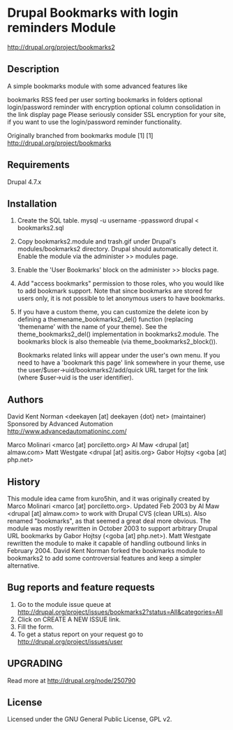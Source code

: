 Drupal Bookmarks with login reminders Module
============================================
http://drupal.org/project/bookmarks2


## Description
A simple bookmarks module with some advanced features like

bookmarks RSS feed per user
sorting bookmarks in folders
optional login/password reminder with encryption
optional column consolidation in the link display page
Please seriously consider SSL encryption for your site, if you want to use the login/password reminder functionality.

Originally branched from bookmarks module [1]
[1] http://drupal.org/project/bookmarks

## Requirements
Drupal 4.7.x

## Installation
1. Create the SQL table.
     mysql -u username -ppassword drupal < bookmarks2.sql

2. Copy bookmarks2.module and trash.gif under Drupal's modules/bookmarks2
   directory. Drupal should automatically detect it. Enable the module via
   the administer >> modules page.

3. Enable the 'User Bookmarks' block on the administer >> blocks page.

4. Add "access bookmarks" permission to those roles, who you would like to
   add bookmark support. Note that since bookmarks are stored for users
   only, it is not possible to let anonymous users to have bookmarks.

5. If you have a custom theme, you can customize the delete icon by
   defining a themename_bookmarks2_del() function (replacing 'themename'
   with the name of your theme). See the theme_bookmarks2_del() implementation
   in bookmarks2.module. The bookmarks block is also themeable (via
   theme_bookmarks2_block()).

   Bookmarks related links will appear under the user's own menu. If you need
   to have a 'bookmark this page' link somewhere in your theme, use the
   user/$user->uid/bookmarks2/add/quick URL target for the link (where
   $user->uid is the user identifier).

## Authors
David Kent Norman <deekayen [at] deekayen {dot} net> (maintainer)
Sponsored by Advanced Automation http://www.advancedautomationinc.com/

Marco Molinari <marco [at] porciletto.org>
Al Maw         <drupal [at] almaw.com>
Matt Westgate  <drupal [at] asitis.org>
Gabor Hojtsy   <goba [at] php.net>

## History
This module idea came from kuro5hin, and it was originally created by
Marco Molinari <marco [at] porciletto.org>. Updated Feb 2003 by Al Maw
<drupal [at] almaw.com> to work with Drupal CVS (clean URLs).
Also renamed "bookmarks", as that seemed a great deal more obvious.
The module was mostly rewritten in October 2003 to support arbitrary
Drupal URL bookmarks by Gabor Hojtsy (<goba [at] php.net>). Matt Westgate
rewritten the module to make it capable of handling outbound links in
February 2004. David Kent Norman forked the bookmarks module to
bookmarks2 to add some controversial features and keep a simpler alternative.

## Bug reports and feature requests
1. Go to the module issue queue at http://drupal.org/project/issues/bookmarks2?status=All&categories=All
2. Click on CREATE A NEW ISSUE link.
3. Fill the form.
4. To get a status report on your request go to http://drupal.org/project/issues/user


## UPGRADING
Read more at http://drupal.org/node/250790

## License
Licensed under the GNU General Public License, GPL v2.


